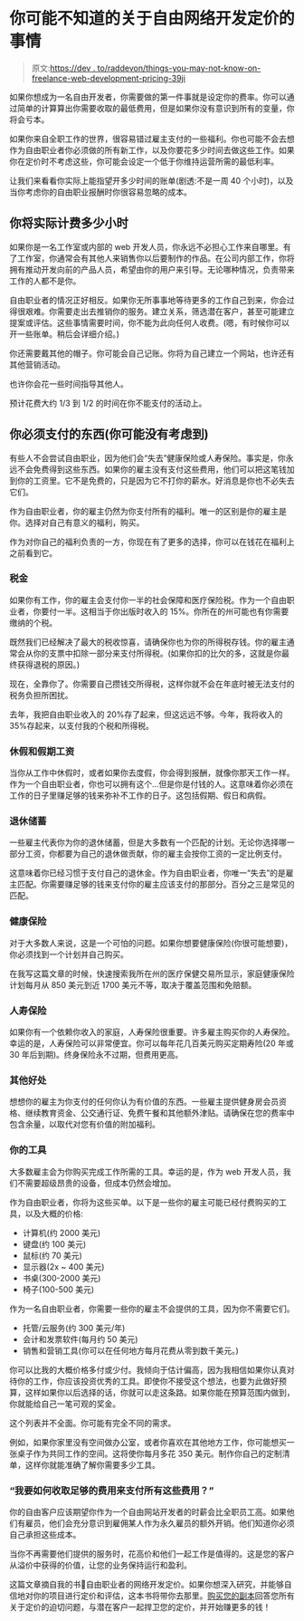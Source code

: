 # 你可能不知道的关于自由网络开发定价的事情

> 原文:[https://dev . to/raddevon/things-you-may-not-know-on-freelance-web-development-pricing-39ji](https://dev.to/raddevon/things-you-may-not-know-about-freelance-web-development-pricing-39ji)

如果你想成为一名自由开发者，你需要做的第一件事就是设定你的费率。你可以通过简单的计算算出你需要收取的最低费用，但是如果你没有意识到所有的变量，你将会亏本。

如果你来自全职工作的世界，很容易错过雇主支付的一些福利。你也可能不会去想作为自由职业者你必须做的所有新工作，以及你要花多少时间去做这些工作。如果你在定价时不考虑这些，你可能会设定一个低于你维持运营所需的最低利率。

让我们来看看你实际上能指望开多少时间的账单(剧透:不是一周 40 个小时)，以及当你考虑你的自由职业报酬时你很容易忽略的成本。

## [](#how-many-hours-youll-actually-bill)你将实际计费多少小时

如果你是一名工作室或内部的 web 开发人员，你永远不必担心工作来自哪里。有了工作室，你通常会有其他人来销售你以后要制作的作品。在公司内部工作，你将拥有推动开发向前的产品人员，希望由你的用户来引导。无论哪种情况，负责带来工作的人都不是你。

自由职业者的情况正好相反。如果你无所事事地等待更多的工作自己到来，你会过得很艰难。你需要走出去推销你的服务。建立关系，筛选潜在客户，甚至可能建立提案或评估。这些事情需要时间，你不能为此向任何人收费。(嗯，有时候你可以开一些账单。稍后会详细介绍。)

你还需要戴其他的帽子。你可能会自己记账。你将为自己建立一个网站，也许还有其他营销活动。

也许你会花一些时间指导其他人。

预计花费大约 1/3 到 1/2 的时间在你不能支付的活动上。

## 你必须支付的东西(你可能没有考虑到)

有些人不会尝试自由职业，因为他们会“失去”健康保险或人寿保险。事实是，你永远不会免费得到这些东西。如果你的雇主没有支付这些费用，他们可以把这笔钱加到你的工资里。它不是免费的，只是因为它不打你的薪水。好消息是你也不必失去它们。

作为自由职业者，你的雇主仍然为你支付所有的福利。唯一的区别是你的雇主是你。选择对自己有意义的福利，购买。

作为对你自己的福利负责的一方，你现在有了更多的选择，你可以在钱花在福利上之前看到它。

### [](#taxes)税金

如果你有工作，你的雇主会支付你一半的社会保障和医疗保险税。作为一个自由职业者，你要付一半。这相当于你出版时收入的 15%。你所在的州可能也有你需要缴纳的个税。

既然我们已经解决了最大的税收惊喜，请确保你也为你的所得税存钱。你的雇主通常会从你的支票中扣除一部分来支付所得税。(如果你扣的比欠的多，这就是你最终获得退税的原因。)

现在，全靠你了。你需要自己攒钱交所得税，这样你就不会在年底时被无法支付的税务负担所困扰。

去年，我把自由职业收入的 20%存了起来，但这远远不够。今年，我将收入的 35%存起来，以支付我的个税和所得税。

### [](#vacation-and-holiday-pay)休假和假期工资

当你从工作中休假时，或者如果你去度假，你会得到报酬，就像你那天工作一样。作为一个自由职业者，你也可以拥有这个…但是你是付钱的人。这意味着你必须在工作的日子里赚足够的钱来弥补不工作的日子。这包括假期、假日和病假。

### [](#retirement-savings)退休储蓄

一些雇主代表你为你的退休储蓄，但是大多数有一个匹配的计划。无论你选择哪一部分工资，你都要为自己的退休做贡献，你的雇主会按你工资的一定比例支付。

这意味着你已经习惯于支付自己的退休金。作为自由职业者，你唯一“失去”的是雇主匹配。你需要赚足够的钱来支付你的雇主应该支付的那部分。百分之三是常见的匹配。

### [](#health-insurance)健康保险

对于大多数人来说，这是一个可怕的问题。如果你想要健康保险(你很可能想要)，你必须找到一个计划并自己购买。

在我写这篇文章的时候，快速搜索我所在州的医疗保健交易所显示，家庭健康保险计划每月从 850 美元到近 1700 美元不等，取决于覆盖范围和免赔额。

### [](#life-insurance)人寿保险

如果你有一个依赖你收入的家庭，人寿保险很重要。许多雇主购买你的人寿保险。幸运的是，人寿保险可以非常便宜。你可以每年花几百美元购买定期寿险(20 年或 30 年后到期)。终身保险永不过期，但费用更高。

### [](#other-benefits)其他好处

想想你的雇主为你支付的任何你认为有价值的东西。一些雇主提供健身房会员资格、继续教育资金、公交通行证、免费午餐和其他额外津贴。请确保在您的费率中包含余量，以取代对您有价值的附加福利。

### [](#your-tools)你的工具

大多数雇主会为你购买完成工作所需的工具。幸运的是，作为 web 开发人员，我们不需要超级昂贵的设备，但成本仍然会增加。

作为自由职业者，你将为这些买单。以下是一些你的雇主可能已经付费购买的工具，以及大概的价格:

*   计算机(约 2000 美元)
*   键盘(约 100 美元)
*   鼠标(约 70 美元)
*   显示器(2x ~ 400 美元)
*   书桌(300-2000 美元)
*   椅子(100-500 美元)

作为一名自由职业者，你需要一些你的雇主不会提供的工具，因为你不需要它们。

*   托管/云服务(约 300 美元/年)
*   会计和发票软件(每月约 50 美元)
*   销售和营销工具(你可以在任何地方每月花费从零到数千美元。)

你可以比我的大概价格多付或少付。我倾向于估计偏高，因为我相信如果你认真对待你的工作，你应该投资优秀的工具。即使你不接受这个想法，也要为此做好预算，这样如果你以后选择的话，你就可以走这条路。如果你能在预算范围内做到，你就能给自己一笔可观的奖金。

这个列表并不全面。你可能有完全不同的需求。

例如，如果你家里没有空间做办公室，或者你喜欢在其他地方工作，你可能想买一张桌子作为共同工作的空间。这将使你每月多花 350 美元。制作你自己的定制清单，这样你就能准确了解你需要多少工具。

### [](#how-am-i-going-to-charge-enough-to-cover-all-these-expenses)“我要如何收取足够的费用来支付所有这些费用？”

你的自由客户应该期望你作为一个自由网站开发者的时薪会比全职员工高。如果他们有雇员，他们会充分意识到雇佣某人作为永久雇员的额外开销。他们知道你必须自己承担这些成本。

当你不再需要他们提供的服务时，花高价和他们一起工作是值得的。这是您的客户从溢价中获得的价值，让您的业务保持运行和盈利。

这篇文章摘自我的书📕自由职业者的网络开发定价。如果你想深入研究，并能够自信地对你的项目进行定价和评估，这本书将带你去那里。[购买您的副本](https://gum.co/freelance-web-development-pricing)回答您所有关于定价的迫切问题，与潜在客户一起捍卫您的定价，并开始赚更多的钱！